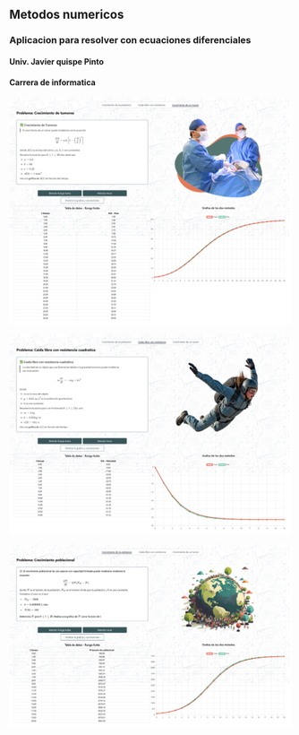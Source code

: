 ## Metodos numericos

### Aplicacion para resolver con ecuaciones diferenciales

#### Univ. Javier quispe Pinto

#### Carrera de informatica

![img](img/index1.png)

![img](img/index2.png)

![img](img/index3.png)
